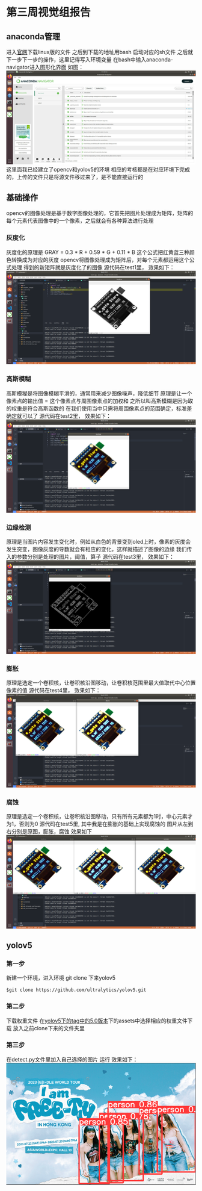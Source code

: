 # 第三周视觉组报告
## anaconda管理
进入[官网](https://www.anaconda.com/download/)下载linux版的文件
之后到下载的地址用bash 启动对应的sh文件
之后就下一步下一步的操作，这里记得写入环境变量
在bash中输入anaconda-navigator进入图形化界面
如图：
![Alt text](images/12.jpg)
这里面我已经建立了opencv和yolov5的环境
相应的考核都是在对应环境下完成的，上传的文件只是将源文件移过来了，是不能直接运行的
## 基础操作
opencv的图像处理是基于数字图像处理的，它首先把图片处理成为矩阵，矩阵的每个元素代表图像中的一个像素，之后就会有各种算法进行处理
### 灰度化
灰度化的原理是
GRAY = 0.3 * R + 0.59 * G + 0.11 * B
这个公式把红黄蓝三种颜色转换成为对应的灰度
opencv将图像处理成为矩阵后，对每个元素都运用这个公式处理
得到的新矩阵就是灰度化了的图像
源代码在test1里，
效果如下：
![Alt text](<images/Screenshot from 2023-10-11 09-51-03.png>)
### 高斯模糊
高斯模糊是将图像模糊平滑的，通常用来减少图像噪声，降低细节
原理是让一个像素点的输出值 = 这个像素点与周围像素点的加权和
之所以叫高斯模糊是因为取的权重是符合高斯函数的
在我们使用当中只需将周围像素点的范围确定，标准差确定就可以了
源代码在test2里，
效果如下：
![Alt text](<images/Screenshot from 2023-10-11 22-18-42.png>)
### 边缘检测
原理是当图片内容发生变化时，例如从白色的背景变到oled上时，像素的灰度会发生突变，图像灰度的导数就会有相应的变化，这样就描述了图像的边缘
我们传入的参数分别是处理的图片，阈值，算子
源代码在test3里，
效果如下：
![Alt text](<images/Screenshot from 2023-10-11 22-20-03.png>)
### 膨胀
原理是选定一个卷积核，让卷积核沿图移动，让卷积核范围里最大值取代中心位置像素的值
源代码在test4里，
效果如下：
![Alt text](<images/Screenshot from 2023-10-11 22-24-56.png>)
### 腐蚀
原理是选定一个卷积核，让卷积核沿图移动，只有所有元素都为1时，中心元素才为1，否则为0
源代码在test5里,
其中我是在膨胀的基础上实现腐蚀的
图片从左到右分别是原图，膨胀，腐蚀
效果如下
![Alt text](<images/Screenshot from 2023-10-11 22-28-08.png>)
## yolov5
### 第一步
新建一个环境，进入环境
git clone 下来yolov5
```
$git clone https://github.com/ultralytics/yolov5.git
```
### 第二步
下载权重文件
在[yolov5下的tag中的5.0版本](https://github.com/ultralytics/yolov5/releases/tag/v5.0)下的assets中选择相应的权重文件下载
放入之前clone下来的文件夹里
### 第三步
在detect.py文件里加入自己选择的图片
运行
效果如下：
![Alt text](<images/Screenshot from 2023-10-12 08-29-44.png>)
